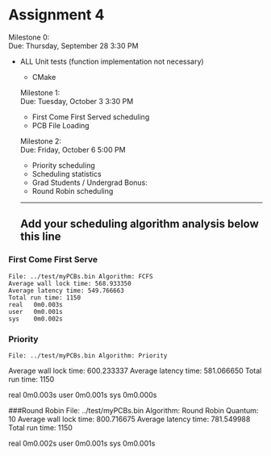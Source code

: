 # Assignment 4

Milestone 0:  
    Due: Thursday, September 28 3:30 PM
- ALL Unit tests (function implementation not necessary)
    - CMake

    Milestone 1:  
    Due: Tuesday, October 3 3:30 PM
    - First Come First Served scheduling
    - PCB File Loading

    Milestone 2:  
    Due: Friday, October 6 5:00 PM
    - Priority scheduling
    - Scheduling statistics
    - Grad Students / Undergrad Bonus:
    - Round Robin scheduling

    ----  
    Add your scheduling algorithm analysis below this line  
    ----
    
### First Come First Serve        
    File: ../test/myPCBs.bin Algorithm: FCFS    
    Average wall lock time: 568.933350   
    Average latency time: 549.766663   
    Total run time: 1150    
    real   0m0.003s   
    user   0m0.001s   
    sys    0m0.002s

### Priority 
    File: ../test/myPCBs.bin Algorithm: Priority 
Average wall lock time: 600.233337
Average latency time: 581.066650
Total run time: 1150

real	0m0.003s
user	0m0.001s
sys		0m0.000s

###Round Robin
File: ../test/myPCBs.bin Algorithm: Round Robin Quantum: 10 
Average wall lock time: 800.716675
Average latency time: 781.549988
Total run time: 1150

real	0m0.002s
user	0m0.001s
sys	    0m0.001s



